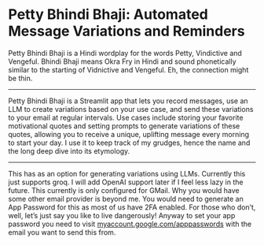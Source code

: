 # Petty Bhindi Bhaji: Automated Message Variations and Reminders

Petty Bhindi Bhaji is a Hindi wordplay for the words Petty, Vindictive and Vengeful. Bhindi Bhaji means Okra Fry in Hindi and sound phonetically similar to the starting of Vidnictive and Vengeful. Eh, the connection might be thin.
____

Petty Bhindi Bhaji is a Streamlit app that lets you record messages, use an LLM to create variations based on your use case, and send these variations to your email at regular intervals. Use cases include storing your favorite motivational quotes and setting prompts to generate variations of these quotes, allowing you to receive a unique, uplifting message every morning to start your day. I use it to keep track of my grudges, hence the name and the long deep dive into its etymology.
____ 

This has as an option for generating variations using LLMs. Currently this just supports groq. I will add OpenAI support later if I feel less lazy in the future.
This currently is only configured for GMail. Why you would have some other email provider is beyond me. You would need to generate an App Password for this as most of us have 2FA enabled. For those who don’t, well, let’s just say you like to live dangerously! Anyway to set your app password you need to visit [myaccount.google.com/apppasswords](https://myaccount.google.com/apppasswords) with the email you want to send this from. 

